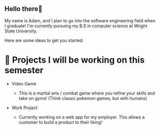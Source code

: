 ## Hello there👋

My name is Adam, and I plan to go into the software engineering field when I graduate! I'm currently pursuing my B.S in computer science at Wright State University.

Here are some ideas to get you started:

# 🔭 Projects I will be working on this semester
- Video Game
    - This is a martial arts / combat game where you refine your skills and take on gyms! (Think classic pokemon games, but with humans)

- Work Project
    - Currently working on a web app for my employer. This allows a customer to build a product to their liking!
